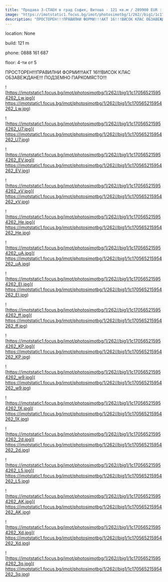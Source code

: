 ```yaml
---
title: "Продава 3-СТАЕН в град София, Витоша - 121 кв.м / 289900 EUR :: imot.bg Обява"
image: "https://imotstatic1.focus.bg/imot/photosimotbg/1/262//big1/1c170565215954262_xx.jpg"
description: "ПРОСТОРЕН!!!ПРАВИЛНИ ФОРМИ!!!АКТ 16!!!ВИСОК КЛАС ОБЗАВЕЖДАНЕ!!! ПОДЗЕМНО ПАРКОМЯСТО!!!"
---
```


location: None

build: 121 m

phone: 0888 161 687

floor: 4-ти от 5

ПРОСТОРЕН!!!ПРАВИЛНИ ФОРМИ!!!АКТ 16!!!ВИСОК КЛАС ОБЗАВЕЖДАНЕ!!! ПОДЗЕМНО ПАРКОМЯСТО!!!


![https://imotstatic1.focus.bg/imot/photosimotbg/1/262//big1/1c170565215954262_Lw.jpg]( https://imotstatic1.focus.bg/imot/photosimotbg/1/262//big1/1c170565215954262_Lw.jpg)


![https://imotstatic1.focus.bg/imot/photosimotbg/1/262//big1/1c170565215954262_U7.jpg]( https://imotstatic1.focus.bg/imot/photosimotbg/1/262//big1/1c170565215954262_U7.jpg)


![https://imotstatic1.focus.bg/imot/photosimotbg/1/262//big1/1c170565215954262_EV.jpg]( https://imotstatic1.focus.bg/imot/photosimotbg/1/262//big1/1c170565215954262_EV.jpg)


![https://imotstatic1.focus.bg/imot/photosimotbg/1/262//big1/1c170565215954262_xV.jpg]( https://imotstatic1.focus.bg/imot/photosimotbg/1/262//big1/1c170565215954262_xV.jpg)


![https://imotstatic1.focus.bg/imot/photosimotbg/1/262//big1/1c170565215954262_He.jpg]( https://imotstatic1.focus.bg/imot/photosimotbg/1/262//big1/1c170565215954262_He.jpg)


![https://imotstatic1.focus.bg/imot/photosimotbg/1/262//big1/1c170565215954262_uA.jpg]( https://imotstatic1.focus.bg/imot/photosimotbg/1/262//big1/1c170565215954262_uA.jpg)


![https://imotstatic1.focus.bg/imot/photosimotbg/1/262//big1/1c170565215954262_EI.jpg]( https://imotstatic1.focus.bg/imot/photosimotbg/1/262//big1/1c170565215954262_EI.jpg)


![https://imotstatic1.focus.bg/imot/photosimotbg/1/262//big1/1c170565215954262_ff.jpg]( https://imotstatic1.focus.bg/imot/photosimotbg/1/262//big1/1c170565215954262_ff.jpg)


![https://imotstatic1.focus.bg/imot/photosimotbg/1/262//big1/1c170565215954262_KP.jpg]( https://imotstatic1.focus.bg/imot/photosimotbg/1/262//big1/1c170565215954262_KP.jpg)


![https://imotstatic1.focus.bg/imot/photosimotbg/1/262//big1/1c170565215954262_w9.jpg]( https://imotstatic1.focus.bg/imot/photosimotbg/1/262//big1/1c170565215954262_w9.jpg)


![https://imotstatic1.focus.bg/imot/photosimotbg/1/262//big1/1c170565215954262_1X.jpg]( https://imotstatic1.focus.bg/imot/photosimotbg/1/262//big1/1c170565215954262_1X.jpg)


![https://imotstatic1.focus.bg/imot/photosimotbg/1/262//big1/1c170565215954262_2d.jpg]( https://imotstatic1.focus.bg/imot/photosimotbg/1/262//big1/1c170565215954262_2d.jpg)


![https://imotstatic1.focus.bg/imot/photosimotbg/1/262//big1/1c170565215954262_L5.jpg]( https://imotstatic1.focus.bg/imot/photosimotbg/1/262//big1/1c170565215954262_L5.jpg)


![https://imotstatic1.focus.bg/imot/photosimotbg/1/262//big1/1c170565215954262_AK.jpg]( https://imotstatic1.focus.bg/imot/photosimotbg/1/262//big1/1c170565215954262_AK.jpg)


![https://imotstatic1.focus.bg/imot/photosimotbg/1/262//big1/1c170565215954262_Xd.jpg]( https://imotstatic1.focus.bg/imot/photosimotbg/1/262//big1/1c170565215954262_Xd.jpg)


![https://imotstatic1.focus.bg/imot/photosimotbg/1/262//big1/1c170565215954262_3q.jpg]( https://imotstatic1.focus.bg/imot/photosimotbg/1/262//big1/1c170565215954262_3q.jpg)


